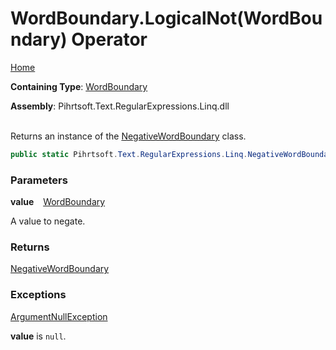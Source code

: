 # WordBoundary\.LogicalNot\(WordBoundary\) Operator

[Home](../../../../../../README.md)

**Containing Type**: [WordBoundary](../README.md)

**Assembly**: Pihrtsoft\.Text\.RegularExpressions\.Linq\.dll

\
Returns an instance of the [NegativeWordBoundary](../../NegativeWordBoundary/README.md) class\.

```csharp
public static Pihrtsoft.Text.RegularExpressions.Linq.NegativeWordBoundary operator !(Pihrtsoft.Text.RegularExpressions.Linq.WordBoundary value)
```

### Parameters

**value** &ensp; [WordBoundary](../README.md)

A value to negate\.

### Returns

[NegativeWordBoundary](../../NegativeWordBoundary/README.md)

### Exceptions

[ArgumentNullException](https://docs.microsoft.com/en-us/dotnet/api/system.argumentnullexception)

**value** is `null`\.

